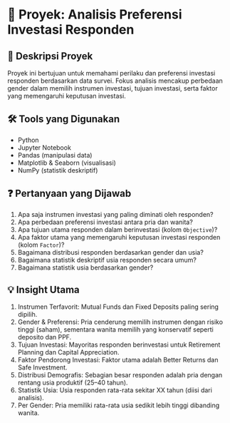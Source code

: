 # 💼 Proyek: Analisis Preferensi Investasi Responden

## 📝 Deskripsi Proyek

Proyek ini bertujuan untuk memahami perilaku dan preferensi investasi responden berdasarkan data survei. Fokus analisis mencakup perbedaan gender dalam memilih instrumen investasi, tujuan investasi, serta faktor yang memengaruhi keputusan investasi.

## 🛠️ Tools yang Digunakan

- Python
- Jupyter Notebook
- Pandas (manipulasi data)
- Matplotlib & Seaborn (visualisasi)
- NumPy (statistik deskriptif)

## ❓ Pertanyaan yang Dijawab

1. Apa saja instrumen investasi yang paling diminati oleh responden?
2. Apa perbedaan preferensi investasi antara pria dan wanita?
3. Apa tujuan utama responden dalam berinvestasi (kolom `Objective`)?
4. Apa faktor utama yang memengaruhi keputusan investasi responden (kolom `Factor`)?
5. Bagaimana distribusi responden berdasarkan gender dan usia?
6. Bagaimana statistik deskriptif usia responden secara umum?
7. Bagaimana statistik usia berdasarkan gender?

## 💡 Insight Utama


1. Instrumen Terfavorit: Mutual Funds dan Fixed Deposits paling sering dipilih.
2. Gender & Preferensi: Pria cenderung memilih instrumen dengan risiko tinggi (saham), sementara wanita memilih yang konservatif seperti deposito dan PPF.
3. Tujuan Investasi: Mayoritas responden berinvestasi untuk Retirement Planning dan Capital Appreciation.
4. Faktor Pendorong Investasi: Faktor utama adalah Better Returns dan Safe Investment.
5. Distribusi Demografis: Sebagian besar responden adalah pria dengan rentang usia produktif (25–40 tahun).
6. Statistik Usia: Usia responden rata-rata sekitar XX tahun (diisi dari analisis).
7. Per Gender: Pria memiliki rata-rata usia sedikit lebih tinggi dibanding wanita.

